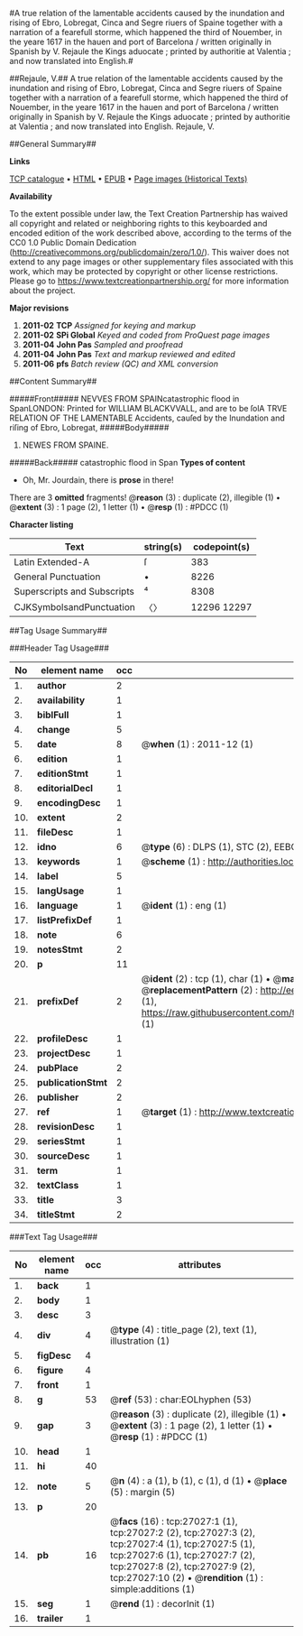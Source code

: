 #A true relation of the lamentable accidents caused by the inundation and rising of Ebro, Lobregat, Cinca and Segre riuers of Spaine together with a narration of a fearefull storme, which happened the third of Nouember, in the yeare 1617 in the hauen and port of Barcelona / written originally in Spanish by V. Rejaule the Kings aduocate ;  printed by authoritie at Valentia ; and now translated into English.#

##Rejaule, V.##
A true relation of the lamentable accidents caused by the inundation and rising of Ebro, Lobregat, Cinca and Segre riuers of Spaine together with a narration of a fearefull storme, which happened the third of Nouember, in the yeare 1617 in the hauen and port of Barcelona / written originally in Spanish by V. Rejaule the Kings aduocate ;  printed by authoritie at Valentia ; and now translated into English.
Rejaule, V.

##General Summary##

**Links**

[TCP catalogue](http://www.ota.ox.ac.uk/tcp/)  • 
[HTML](http://tei.it.ox.ac.uk/tcp/Texts-HTML/free/A10/A10587.html)  • 
[EPUB](http://tei.it.ox.ac.uk/tcp/Texts-EPUB/free/A10/A10587.epub) • 
[Page images (Historical Texts)](https://historicaltexts.jisc.ac.uk/eebo-23961072e)

**Availability**

To the extent possible under law, the Text Creation Partnership has waived all copyright and related or neighboring rights to this keyboarded and encoded edition of the work described above, according to the terms of the CC0 1.0 Public Domain Dedication (http://creativecommons.org/publicdomain/zero/1.0/). This waiver does not extend to any page images or other supplementary files associated with this work, which may be protected by copyright or other license restrictions. Please go to https://www.textcreationpartnership.org/ for more information about the project.

**Major revisions**

1. __2011-02__ __TCP__ *Assigned for keying and markup*
1. __2011-02__ __SPi Global__ *Keyed and coded from ProQuest page images*
1. __2011-04__ __John Pas__ *Sampled and proofread*
1. __2011-04__ __John Pas__ *Text and markup reviewed and edited*
1. __2011-06__ __pfs__ *Batch review (QC) and XML conversion*

##Content Summary##

#####Front#####
NEVVES FROM SPAINcatastrophic flood in SpanLONDON: Printed for WILLIAM BLACKVVALL, and are to be ſolA TRVE RELATION OF THE LAMENTABLE Accidents, cauſed by the Inundation and riſing of Ebro, Lobregat, 
#####Body#####

1. NEWES FROM SPAINE.

#####Back#####
catastrophic flood in Span
**Types of content**

  * Oh, Mr. Jourdain, there is **prose** in there!

There are 3 **omitted** fragments! 
 @__reason__ (3) : duplicate (2), illegible (1)  •  @__extent__ (3) : 1 page (2), 1 letter (1)  •  @__resp__ (1) : #PDCC (1)

**Character listing**


|Text|string(s)|codepoint(s)|
|---|---|---|
|Latin Extended-A|ſ|383|
|General Punctuation|•|8226|
|Superscripts             and Subscripts|⁴|8308|
|CJKSymbolsandPunctuation|〈〉|12296 12297|

##Tag Usage Summary##

###Header Tag Usage###

|No|element name|occ|attributes|
|---|---|---|---|
|1.|__author__|2||
|2.|__availability__|1||
|3.|__biblFull__|1||
|4.|__change__|5||
|5.|__date__|8| @__when__ (1) : 2011-12 (1)|
|6.|__edition__|1||
|7.|__editionStmt__|1||
|8.|__editorialDecl__|1||
|9.|__encodingDesc__|1||
|10.|__extent__|2||
|11.|__fileDesc__|1||
|12.|__idno__|6| @__type__ (6) : DLPS (1), STC (2), EEBO-CITATION (1), OCLC (1), VID (1)|
|13.|__keywords__|1| @__scheme__ (1) : http://authorities.loc.gov/ (1)|
|14.|__label__|5||
|15.|__langUsage__|1||
|16.|__language__|1| @__ident__ (1) : eng (1)|
|17.|__listPrefixDef__|1||
|18.|__note__|6||
|19.|__notesStmt__|2||
|20.|__p__|11||
|21.|__prefixDef__|2| @__ident__ (2) : tcp (1), char (1)  •  @__matchPattern__ (2) : ([0-9\-]+):([0-9IVX]+) (1), (.+) (1)  •  @__replacementPattern__ (2) : http://eebo.chadwyck.com/downloadtiff?vid=$1&page=$2 (1), https://raw.githubusercontent.com/textcreationpartnership/Texts/master/tcpchars.xml#$1 (1)|
|22.|__profileDesc__|1||
|23.|__projectDesc__|1||
|24.|__pubPlace__|2||
|25.|__publicationStmt__|2||
|26.|__publisher__|2||
|27.|__ref__|1| @__target__ (1) : http://www.textcreationpartnership.org/docs/. (1)|
|28.|__revisionDesc__|1||
|29.|__seriesStmt__|1||
|30.|__sourceDesc__|1||
|31.|__term__|1||
|32.|__textClass__|1||
|33.|__title__|3||
|34.|__titleStmt__|2||


###Text Tag Usage###

|No|element name|occ|attributes|
|---|---|---|---|
|1.|__back__|1||
|2.|__body__|1||
|3.|__desc__|3||
|4.|__div__|4| @__type__ (4) : title_page (2), text (1), illustration (1)|
|5.|__figDesc__|4||
|6.|__figure__|4||
|7.|__front__|1||
|8.|__g__|53| @__ref__ (53) : char:EOLhyphen (53)|
|9.|__gap__|3| @__reason__ (3) : duplicate (2), illegible (1)  •  @__extent__ (3) : 1 page (2), 1 letter (1)  •  @__resp__ (1) : #PDCC (1)|
|10.|__head__|1||
|11.|__hi__|40||
|12.|__note__|5| @__n__ (4) : a (1), b (1), c (1), d (1)  •  @__place__ (5) : margin (5)|
|13.|__p__|20||
|14.|__pb__|16| @__facs__ (16) : tcp:27027:1 (1), tcp:27027:2 (2), tcp:27027:3 (2), tcp:27027:4 (1), tcp:27027:5 (1), tcp:27027:6 (1), tcp:27027:7 (2), tcp:27027:8 (2), tcp:27027:9 (2), tcp:27027:10 (2)  •  @__rendition__ (1) : simple:additions (1)|
|15.|__seg__|1| @__rend__ (1) : decorInit (1)|
|16.|__trailer__|1||
